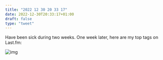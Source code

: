 ```yaml
---
title: "2022 12 30 20 33 17"
date: 2022-12-30T20:33:17+01:00
draft: false
type: "tweet"
---
```


Have been sick during two weeks. One week later, here are my top tags on Last.fm:

![img](/img/IMG_2858.jpeg)
